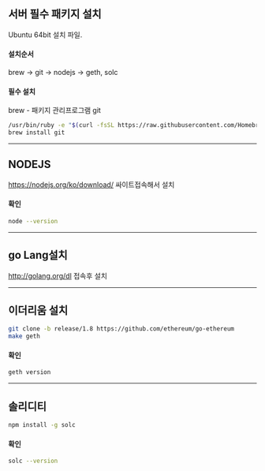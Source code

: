 ## 서버 필수 패키지 설치
Ubuntu 64bit 설치 파일.

#### 설치순서
brew -> git -> nodejs -> geth, solc

#### 필수 설치
brew - 패키지 관리프로그램 
git

```bash
/usr/bin/ruby -e "$(curl -fsSL https://raw.githubusercontent.com/Homebrew/install/master/install)"
brew install git
```

***
## NODEJS
https://nodejs.org/ko/download/ 싸이트접속해서 설치 


#### 확인
```bash
node --version
```


***
## go Lang설치
http://golang.org/dl 접속후 설치

***
## 이더리움 설치
```bash
git clone -b release/1.8 https://github.com/ethereum/go-ethereum
make geth
```

#### 확인
```bash
geth version
```

***
## 솔리디티
```bash
npm install -g solc
```

#### 확인
```bash
solc --version
```

